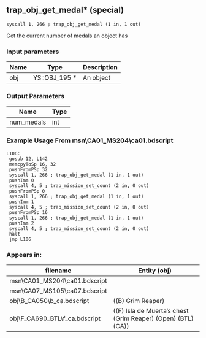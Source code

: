 ## trap_obj_get_medal* (special)

`syscall 1, 266 ; trap_obj_get_medal (1 in, 1 out)`

Get the current number of medals an object has

### Input parameters
| Name | Type | Description
|------|------|------------
| obj   | YS::OBJ_195 *   | An object


### Output Parameters
| Name | Type
|------|-----
| num_medals   | int   
### Example Usage From msn\CA01_MS204\ca01.bdscript
```plaintext
L106:
 gosub 12, L142
 memcpyToSp 16, 32
 pushFromPSp 32
 syscall 1, 266 ; trap_obj_get_medal (1 in, 1 out)
 pushImm 0
 syscall 4, 5 ; trap_mission_set_count (2 in, 0 out)
 pushFromPSp 0
 syscall 1, 266 ; trap_obj_get_medal (1 in, 1 out)
 pushImm 1
 syscall 4, 5 ; trap_mission_set_count (2 in, 0 out)
 pushFromPSp 16
 syscall 1, 266 ; trap_obj_get_medal (1 in, 1 out)
 pushImm 2
 syscall 4, 5 ; trap_mission_set_count (2 in, 0 out)
 halt 
 jmp L106
```


### Appears in:
| filename | Entity (obj)
|----------|-------------
| msn\CA01_MS204\ca01.bdscript       |           
| msn\CA07_MS105\ca07.bdscript       |           
| obj\B_CA050\b_ca.bdscript       | ((B) Grim Reaper)          
| obj\F_CA690_BTL\f_ca.bdscript       | ((F) Isla de Muerta’s chest (Grim Reaper) (Open) (BTL) (CA))          



